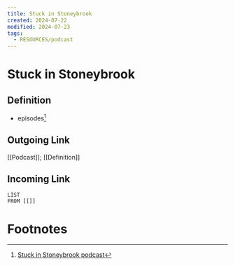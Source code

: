 ```yaml
---
title: Stuck in Stoneybrook
created: 2024-07-22
modified: 2024-07-23
tags:
  - RESOURCES/podcast
---
```

# Stuck in Stoneybrook

## Definition
- episodes[^1]

## Outgoing Link
[[Podcast]]; [[Definition]]
## Incoming Link
```dataview
LIST
FROM [[]]
```
# Footnotes

[^1]: [Stuck in Stoneybrook podcast](https://www.stuckinstoneybrook.com/)
